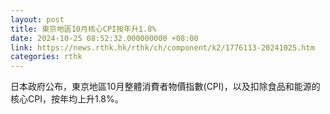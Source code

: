 ```yaml
---
layout: post
title: 東京地區10月核心CPI按年升1.8%
date: 2024-10-25 08:52:32.000000000 +08:00
link: https://news.rthk.hk/rthk/ch/component/k2/1776113-20241025.htm
categories: rthk
---
```


日本政府公布，東京地區10月整體消費者物價指數(CPI)，以及扣除食品和能源的核心CPI，按年均上升1.8%。
